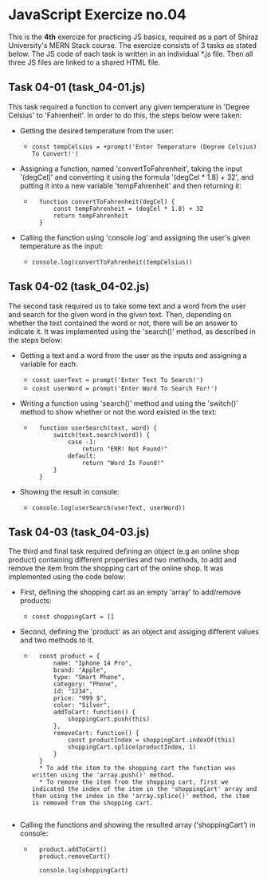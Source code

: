 
# JavaScript Exercize no.04

This is the **4th** exercize for practicing JS basics, required as a part of Shiraz University's MERN Stack course.
The exercize consists of 3 tasks as stated below. The JS code of each task is written in an individual *.js file. Then all three JS files are linked to a shared HTML file.

## Task 04-01 (task_04-01.js)

This task required a function to convert any given temperature in 'Degree Celsius' to 'Fahrenheit'. In order to do this, the steps below were taken:
- Getting the desired temperature from the user:
    - `const tempCelsius = +prompt('Enter Temperature (Degree Celsius) To Convert!')`

- Assigning a function, named 'convertToFahrenheit', taking the input '(degCel)' and converting it using the formula '(degCel * 1.8) + 32', and putting it into a new variable 'tempFahrenheit' and then returning it:
    - ```
        function convertToFahrenheit(degCel) {
            const tempFahrenheit = (degCel * 1.8) + 32
            return tempFahrenheit
        }
- Calling the function using 'console.log' and assigning the user's given temperature as the input:
    - `console.log(convertToFahrenheit(tempCelsius))`



## Task 04-02 (task_04-02.js)

The second task required us to take some text and a word from the user and search for the given word in the given text. Then, depending on whether the text contained the word or not, there will be an answer to indicate it.
It was implemented using the 'search()' method, as described in the steps below:

- Getting a text and a word from the user as the inputs and assigning a variable for each:
    - `const userText = prompt('Enter Text To Search!')`
    - `const userWord = prompt('Enter Word To Search For!')`

- Writing a function using 'search()' method and using the 'switch()' method to show whether or not the word existed in the text:
    - ```
        function userSearch(text, word) {
            switch(text.search(word)) {
                case -1: 
                    return "ERR! Not Found!"
                default:
                    return "Word Is Found!"
            }
        }
- Showing the result in console:
    - `console.log(userSearch(userText, userWord))`


## Task 04-03 (task_04-03.js)

The third and final task required defining an object (e.g an online shop product) containing different properties and two methods, to add and remove the item from the shopping cart of the online shop. 
It was implemented using the code below:

- First, defining the shopping cart as an empty 'array' to add/remove products:
    - `const shoppingCart = []`

- Second, defining the 'product' as an object and assiging different values and two methods to it.
    - ```
        const product = {
            name: "Iphone 14 Pro",
            brand: "Apple",
            type: "Smart Phone",
            category: "Phone",
            id: "1234",
            price: "999 $",
            color: "Silver",
            addToCart: function() {
                shoppingCart.push(this)
            },
            removeCart: function() {
                const productIndex = shoppingCart.indexOf(this)
                shoppingCart.splice(productIndex, 1)
            }
        }
        * To add the item to the shopping cart the function was written using the 'array.push()' method.
        * To remove the item from the shopping cart, first we indicated the index of the item in the 'shoppingCart' array and then using the index in the 'array.splice()' method, the item is removed from the shopping cart.


- Calling the functions and showing the resulted array ('shoppingCart') in console:
    - ```
        product.addToCart()
        product.removeCart()

        console.log(shoppingCart)